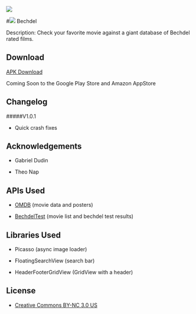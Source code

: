 <img src="http://i.imgbox.com/UbRTtq83.png"/>

#<img src="http://i.imgbox.com/aKlmOgbR.png"/>	Bechdel

Description: Check your favorite movie against a giant database of Bechdel rated films.


## Download
[APK Download](https://drive.google.com/file/d/0BwH2ptQ2m2LpT3V1TEI3U3hYWlU/view?usp=sharing)

Coming Soon to the Google Play Store and Amazon AppStore

## Changelog
#####V1.0.1
- Quick crash fixes

## Acknowledgements

* Gabriel Dudin

* Theo Nap

## APIs Used

* [OMDB](http://www.omdbapi.com/) (movie data and posters)

* [BechdelTest](http://bechdeltest.com/api/v1/doc) (movie list and bechdel test results)

## Libraries Used

* Picasso (async image loader)

* FloatingSearchView (search bar)

* HeaderFooterGridView (GridView with a header)

## License

* [Creative Commons BY-NC 3.0 US](https://creativecommons.org/licenses/by-nc/3.0/us/)
